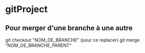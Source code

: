 # gitProject

## Pour merger d'une branche à une autre
git checkout "NOM_DE_BRANCHE" (pour ce replacer)
git merge "NOM_DE_BRANCHE_PARENT"
